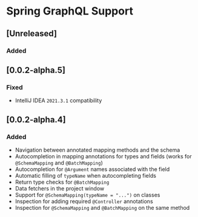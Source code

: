 # Spring GraphQL Support

## [Unreleased]

### Added

## [0.0.2-alpha.5]

### Fixed

- IntelliJ IDEA `2021.3.1` compatibility

## [0.0.2-alpha.4]

### Added

- Navigation between annotated mapping methods and the schema
- Autocompletion in mapping annotations for types and fields (works for `@SchemaMapping` and `@BatchMapping`)
- Autocompletion for `@Argument` names associated with the field
- Automatic filling of `typeName` when autocompleting fields
- Return type checks for `@BatchMapping`
- Data fetchers in the project window
- Support for `@SchemaMapping(typeName = "...")` on classes
- Inspection for adding required `@Controller` annotations
- Inspection for `@SchemaMapping` and `@BatchMapping` on the same method
